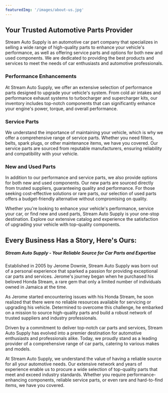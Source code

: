 ```yaml
---
featuredImg: '/images/about-us.jpg'
---
```


## Your Trusted Automotive Parts Provider

Stream Auto Supply is an automotive car part company that specializes in selling a wide range of high-quality parts to enhance your vehicle's performance, as well as offering service parts and options for both new and used components. We are dedicated to providing the best products and services to meet the needs of car enthusiasts and automotive professionals. 


### Performance Enhancements
At Stream Auto Supply, we offer an extensive selection of performance parts designed to upgrade your vehicle's system. From cold air intakes and performance exhaust systems to turbocharger and supercharger kits, our inventory includes top-notch components that can significantly enhance your engine's power, torque, and overall performance.

### Service Parts
We understand the importance of maintaining your vehicle, which is why we offer a comprehensive range of service parts. Whether you need filters, belts, spark plugs, or other maintenance items, we have you covered. Our service parts are sourced from reputable manufacturers, ensuring reliability and compatibility with your vehicle.

### New and Used Parts

In addition to our performance and service parts, we also provide options for both new and used components. Our new parts are sourced directly from trusted suppliers, guaranteeing quality and performance. For those seeking cost-effective solutions or rare parts, our selection of used parts offers a budget-friendly alternative without compromising on quality.

Whether you're looking to enhance your vehicle's performance, service your car, or find new and used parts, Stream Auto Supply is your one-stop destination. Explore our extensive catalog and experience the satisfaction of upgrading your vehicle with top-quality components.


## Every Business Has a Story, Here's Ours:


##### Stream Auto Supply - Your Reliable Source for Car Parts and Expertise

Established in 2005 by Jerome Downie, Stream Auto Supply was born out of a personal experience that sparked a passion for providing exceptional car parts and services. Jerome's journey began when he purchased his beloved Honda Stream, a rare gem that only a limited number of individuals owned in Jamaica at the time.

As Jerome started encountering issues with his Honda Stream, he soon realized that there were no reliable resources available for servicing or upgrading his vehicle. Determined to overcome this challenge, he embarked on a mission to source high-quality parts and build a robust network of trusted suppliers and industry professionals.

Driven by a commitment to deliver top-notch car parts and services, Stream Auto Supply has evolved into a premier destination for automotive enthusiasts and professionals alike. Today, we proudly stand as a leading provider of a comprehensive range of car parts, catering to various makes and models.

At Stream Auto Supply, we understand the value of having a reliable source for all your automotive needs. Our extensive network and years of experience enable us to procure a wide selection of top-quality parts that meet and exceed industry standards. Whether you require performance-enhancing components, reliable service parts, or even rare and hard-to-find items, we have you covered.
